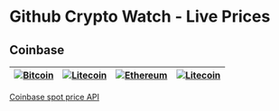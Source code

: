 # Github Crypto Watch - Live Prices

## Coinbase
|[![Bitcoin](https://img.shields.io/badge/dynamic/json.svg?colorB=007ec6&style=flat-square&uri=https://api.coinbase.com/v2/prices/BTC-USD/spot&query=$.data.amount&label=BTC&prefix=$&suffix=%20BTC&logo=bitcoin)](https://www.coinbase.com/charts)|[![Litecoin](https://img.shields.io/badge/dynamic/json.svg?colorB=007ec6&style=flat-square&uri=https://api.coinbase.com/v2/prices/LTC-USD/spot&query=$.data.amount&label=LTC&prefix=$&suffix=%20BTC&logo=litecoin)](https://www.coinbase.com/charts)|[![Ethereum](https://img.shields.io/badge/dynamic/json.svg?colorB=007ec6&style=flat-square&uri=https://api.coinbase.com/v2/prices/ETH-USD/spot&query=$.data.amount&label=ETH&prefix=$&suffix=%20USD&logo=data:image/svg%2bxml;base64,PHN2ZyB4bWxucz0iaHR0cDovL3d3dy53My5vcmcvMjAwMC9zdmciIHZpZXdCb3g9IjUwMCA1MDAgMjAwMCAyMDAwIj48cGF0aCBmaWxsPSIjRkZGIiBkPSJNMTUwMCA1MDBMODg2LjEgMTUxOC42bDYxMy45LTI3OS4xeiIvPjxwYXRoIGZpbGw9IiNGRkYiIGQ9Ik0xNTAwIDEyMzkuNWwtNjEzLjkgMjc5LjEgNjEzLjkgMzYyLjh6TTIxMTMuOSAxNTE4LjZMMTUwMCA1MDB2NzM5LjV6Ii8%2bPHBhdGggZmlsbD0iI0ZGRiIgZD0iTTE1MDAgMTg4MS40bDYxMy45LTM2Mi44LTYxMy45LTI3OS4xeiIvPjxwYXRoIGZpbGw9IiNGRkYiIGQ9Ik04ODYuMSAxNjM0LjlMMTUwMCAyNTAwdi01MDIuM3oiLz48cGF0aCBmaWxsPSIjRkZGIiBkPSJNMTQ5OS45IDE5OTcuN1YyNTAwbDYxNC4yLTg2NS4xeiIvPjwvc3ZnPg==)](https://www.coinbase.com/charts)|[![Litecoin](https://img.shields.io/badge/dynamic/json.svg?colorB=007ec6&style=flat-square&uri=https://api.coinbase.com/v2/prices/LTC-USD/spot&query=$.data.amount&label=LTC&prefix=$&suffix=%20BTC&logo=litecoin)](https://www.coinbase.com/charts)|
|--|--|--|--|

[Coinbase spot price API](https://developers.coinbase.com/api/v2#get-sell-price)

